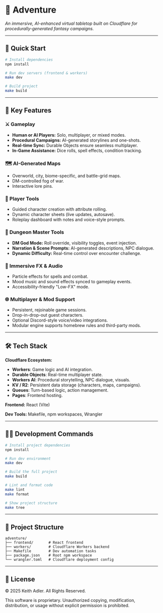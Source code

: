 # 🧙 Adventure

_An immersive, AI-enhanced virtual tabletop built on Cloudflare for procedurally-generated fantasy campaigns._

---

## 🚀 Quick Start

```bash
# Install dependencies
npm install

# Run dev servers (frontend & workers)
make dev

# Build project
make build
```

---

## 🎲 Key Features

### ⚔️ Gameplay

- **Human or AI Players:** Solo, multiplayer, or mixed modes.
- **Procedural Campaigns:** AI-generated storylines and one-shots.
- **Real-time Sync:** Durable Objects ensure seamless multiplayer.
- **In-Game Assistance:** Dice rolls, spell effects, condition tracking.

### 🗺️ AI-Generated Maps

- Overworld, city, biome-specific, and battle-grid maps.
- DM-controlled fog of war.
- Interactive lore pins.

### 🧙 Player Tools

- Guided character creation with attribute rolling.
- Dynamic character sheets (live updates, autosave).
- Roleplay dashboard with notes and voice-style prompts.

### 🧠 Dungeon Master Tools

- **DM God Mode:** Roll override, visibility toggles, event injection.
- **Narration & Scene Prompts:** AI-generated descriptions, NPC dialogue.
- **Dynamic Difficulty:** Real-time control over encounter challenge.

### 🎵 Immersive FX & Audio

- Particle effects for spells and combat.
- Mood music and sound effects synced to gameplay events.
- Accessibility-friendly "Low-FX" mode.

### 🌐 Multiplayer & Mod Support

- Persistent, rejoinable game sessions.
- Drop-in-drop-out guest characters.
- Optional Discord-style voice/video integrations.
- Modular engine supports homebrew rules and third-party mods.

---

## 🛠️ Tech Stack

**Cloudflare Ecosystem:**

- **Workers**: Game logic and AI integration.
- **Durable Objects**: Real-time multiplayer state.
- **Workers AI**: Procedural storytelling, NPC dialogue, visuals.
- **KV / R2**: Persistent data storage (characters, maps, campaigns).
- **Queues**: Turn-based logic, action management.
- **Pages**: Frontend hosting.

**Frontend:** React (Vite)

**Dev Tools:** Makefile, npm workspaces, Wrangler

---

## 🧑‍💻 Development Commands

```bash
# Install project dependencies
npm install

# Run dev environment
make dev

# Build the full project
make build

# Lint and format code
make lint
make format

# Show project structure
make tree
```

---

## 📁 Project Structure

```
adventure/
├── frontend/       # React frontend
├── workers/        # Cloudflare Workers backend
├── Makefile        # Dev automation tasks
├── package.json    # Root npm workspace
└── wrangler.toml   # Cloudflare deployment config
```

---

## 📜 License

© 2025 Keith Adler. All Rights Reserved.

This software is proprietary. Unauthorized copying, modification, distribution, or usage without explicit permission is prohibited.
